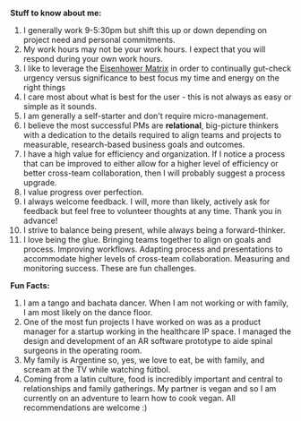 **Stuff to know about me:**
 
   1. I generally work 9-5:30pm but shift this up or down depending on project need and personal commitments.
   2. My work hours may not be your work hours. I expect that you will respond during your own work hours. 
   3. I like to leverage the [Eisenhower Matrix](https://www.eisenhower.me/eisenhower-matrix/) in order to continually gut-check urgency versus significance to best focus my time and energy on the right things
   4. I care most about what is best for the user - this is not always as easy or simple as it sounds.  
   5. I am generally a self-starter and don't require micro-management.  
   6. I believe the most successful PMs are **relational**, big-picture thinkers with a dedication to the details required to align teams and projects to measurable, research-based business goals and outcomes.
   7. I have a high value for efficiency and organization. If I notice a process that can be improved to either allow for a higher level of efficiency or better cross-team collaboration, then I will probably suggest a process upgrade. 
   8. I value progress over perfection. 
   9. I always welcome feedback. I will, more than likely, actively ask for feedback but feel free to volunteer thoughts at any time. Thank you in advance!
   10. I strive to balance being present, while always being a forward-thinker. 
   11. I love being the glue. Bringing teams together to align on goals and process. Improving workflows. Adapting process and presentations to accommodate higher levels of cross-team collaboration. Measuring and monitoring success. These are fun challenges. 
   

**Fun Facts:**   
   1. I am a tango and bachata dancer. When I am not working or with family, I am most likely on the dance floor. 
   2. One of the most fun projects I have worked on was as a product manager for a startup working in the healthcare IP space. I managed the design and development of an AR software prototype to aide spinal surgeons in the operating room. 
   3. My family is Argentine so, yes, we love to eat, be with family, and scream at the TV while watching fútbol. 
   4. Coming from a latin culture, food is incredibly important and central to relationships and family gatherings. My partner is vegan and so I am currently on an adventure to learn how to cook vegan. All recommendations are welcome :) 
